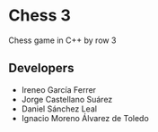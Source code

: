 # Chess 3
Chess game in C++ by row 3
## Developers
- Ireneo García Ferrer
- Jorge Castellano Suárez
- Daniel Sánchez Leal
- Ignacio Moreno Álvarez de Toledo
